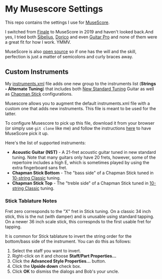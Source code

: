 # My Musescore Settings

This repo contains the settings I use for [MuseScore](https://musescore.org/en).  

I switched from [Finale](https://www.finalemusic.com) to MuseScore in 2019 and haven't looked back.And yes, I tried both [Sibelius](https://www.avid.com/sibelius), [Dorico](https://www.steinberg.net/dorico/) and even [Guitar Pro](https://www.guitar-pro.com) and none of them were a great fit for how I work.  YMMV.

MuseScore is also [open source](https://musescore.org/en/development) so if one has the will and the skill, perfection is just a matter of semicolons and curly braces away. 

## Custom Instruments

My [instruments.xml](instruments.xml) file adds one new group to the instruments list (**Strings - Alternate Tuning**) that includes both [New Standard Tuning](https://en.wikipedia.org/wiki/New_standard_tuning) Guitar as well as [Chapman Stick](https://en.wikipedia.org/wiki/Chapman_Stick) configurations.

Musescore allows you to augment the default instruments.xml file with a custom one that adds new instruments.  This file is meant to be used for the latter.

To configure Musescore to pick up this file, download it from your browser (or simply use `git clone` like me) and follow the instructions [here](https://musescore.org/en/handbook/developers-handbook/references/instrumentsxml-documentation#instruments.xml_files) to have MuseScore pick it up.

Here's the list of supported instruments:
- **Acoustic Guitar (NST)** - A 21-fret acoustic guitar tuned in new standard tuning. Note that many guitars only have 20 frets, however, some of the repertoire includes a high E, which is sometimes played by using the extra fingerboard sans fret.
- **Chapman Stick Bottom** - The "bass side" of a Chapman Stick tuned in [10-string Classic](http://stick.com/instruments/tunings/10/classic/) tuning. 
- **Chapman Stick Top** - The "treble side" of a Chapman Stick tuned in [10-string Classic](http://stick.com/instruments/tunings/10/classic/) tuning.

### Stick Tablature Notes
Fret zero corresponds to the "X" fret in Stick tuning. On a classic 34 inch stick, this is the nut (with damper) and is unusable using standard tapping. On a newer 36 inch scale stick, this correspnds to the first usable fret for tapping. 

It is common for Stick tablature to invert the string order for the bottom/bass side of the instrument. You can do this as follows:
1. Select the staff you want to invert.
1. Right-click on it and choose **Staff/Part Properties...**
1. Click the **Advanced Style Properties...** button.
1. Click the **Upside down** check box.
1. Click **OK** to dismiss the dialogs and Bob's your uncle.

